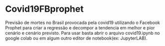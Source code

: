 # Covid19FBprophet
Previsão de mortes no Brasil provocada pela covid19 utilizando o Facebook Prophet para criar a regressão e decompor a tendencia em melhor e pior cenário e cenário previsto. Para usar basta abrir o arquivo covid19.ipynb no google colab ou em algum outro editor de notebook(ex: JupyterLAB).
